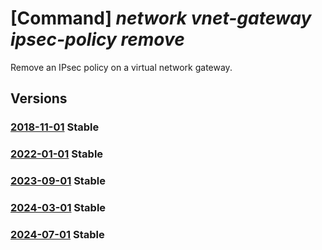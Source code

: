 # [Command] _network vnet-gateway ipsec-policy remove_

Remove an IPsec policy on a virtual network gateway.

## Versions

### [2018-11-01](/Resources/mgmt-plane/L3N1YnNjcmlwdGlvbnMve30vcmVzb3VyY2Vncm91cHMve30vcHJvdmlkZXJzL21pY3Jvc29mdC5uZXR3b3JrL3ZpcnR1YWxuZXR3b3JrZ2F0ZXdheXMve30=/2018-11-01.xml) **Stable**

<!-- mgmt-plane /subscriptions/{}/resourcegroups/{}/providers/microsoft.network/virtualnetworkgateways/{} 2018-11-01 properties.vpnClientConfiguration.vpnClientIpsecPolicies[] -->

### [2022-01-01](/Resources/mgmt-plane/L3N1YnNjcmlwdGlvbnMve30vcmVzb3VyY2Vncm91cHMve30vcHJvdmlkZXJzL21pY3Jvc29mdC5uZXR3b3JrL3ZpcnR1YWxuZXR3b3JrZ2F0ZXdheXMve30=/2022-01-01.xml) **Stable**

<!-- mgmt-plane /subscriptions/{}/resourcegroups/{}/providers/microsoft.network/virtualnetworkgateways/{} 2022-01-01 properties.vpnClientConfiguration.vpnClientIpsecPolicies[] -->

### [2023-09-01](/Resources/mgmt-plane/L3N1YnNjcmlwdGlvbnMve30vcmVzb3VyY2Vncm91cHMve30vcHJvdmlkZXJzL21pY3Jvc29mdC5uZXR3b3JrL3ZpcnR1YWxuZXR3b3JrZ2F0ZXdheXMve30=/2023-09-01.xml) **Stable**

<!-- mgmt-plane /subscriptions/{}/resourcegroups/{}/providers/microsoft.network/virtualnetworkgateways/{} 2023-09-01 properties.vpnClientConfiguration.vpnClientIpsecPolicies[] -->

### [2024-03-01](/Resources/mgmt-plane/L3N1YnNjcmlwdGlvbnMve30vcmVzb3VyY2Vncm91cHMve30vcHJvdmlkZXJzL21pY3Jvc29mdC5uZXR3b3JrL3ZpcnR1YWxuZXR3b3JrZ2F0ZXdheXMve30=/2024-03-01.xml) **Stable**

<!-- mgmt-plane /subscriptions/{}/resourcegroups/{}/providers/microsoft.network/virtualnetworkgateways/{} 2024-03-01 properties.vpnClientConfiguration.vpnClientIpsecPolicies[] -->

### [2024-07-01](/Resources/mgmt-plane/L3N1YnNjcmlwdGlvbnMve30vcmVzb3VyY2Vncm91cHMve30vcHJvdmlkZXJzL21pY3Jvc29mdC5uZXR3b3JrL3ZpcnR1YWxuZXR3b3JrZ2F0ZXdheXMve30=/2024-07-01.xml) **Stable**

<!-- mgmt-plane /subscriptions/{}/resourcegroups/{}/providers/microsoft.network/virtualnetworkgateways/{} 2024-07-01 properties.vpnClientConfiguration.vpnClientIpsecPolicies[] -->
